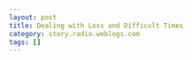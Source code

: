 ```yaml
---
layout: post
title: Dealing with Loss and Difficult Times
category: story.radio.weblogs.com
tags: []
---
```

<head>
<meta http-equiv="Content-Type" content="text/html; charset=UTF-8">
    <meta http-equiv="Expires" content="Mon, 01 Jan 1990 01:00:00 GMT">
    <title>Dealing with Loss and Difficult Times</title>
    <style type="text/css">
      body {
        margin-top: 0px;
        margin-left: 0px;
        margin-right: 0px;
        margin-bottom: 0px;
        }

      body, td, p {
        font-family: verdana, sans-serif;
        font-size: 90%;
        }

      h2 { 
        font-family: Verdana, Arial, Helvetica, sans-serif; font-size: 24px; font-weight: bold
        }
      .header {
        font-family: Verdana, Arial, Helvetica, sans-serif; font-size: 40px; font-weight: bold
        }
      .realsmall {
        font-family: Verdana, Arial, Helvetica, sans-serif; font-size: 9px;
        }
      .small {
        font-family: Verdana, Arial, Helvetica, sans-serif; font-size: 10px;
        }
      </style>
    </head>

| 

 |

| ![](http://radio.weblogs.com/0103807/images/trans60x60.gif)  
 | Last updated: 7/16/2002; 8:05:36 PM  
 | ![](http://radio.weblogs.com/0103807/images/trans60x60.gif) |

| ![](http://radio.weblogs.com/0103807/images/trans60x1.gif)  
 | 

<font size="+3"><b><a href="http://radio.weblogs.com/0103807/" style="color:black; text-decoration:none">The FuzzyBlog!</a></b></font>  
_Marketing 101. Consulting 101. PHP Consulting. Random geeky stuff. I Blog Therefore I Am._

<font size="+1"><b>Dealing with Loss and Difficult Times</b></font>

A good friend of mine, someone I've known for years and years now, went to high school with, and is now on the other side of the country, is dealing with a difficult situation -- the potential loss of a parent to cancer.&nbsp; I've been unlucky enough to have gone through this twice -- in 89 I lost my grandfather to cancer and then in 97 I lost my father in law to cancer.&nbsp; I've also buried both grandmothers, a sister and miscellaneous friends and professional colleagues over the years (and I am still in my 30s, yikes!).&nbsp; So, while I don't know much in this area, I've dealt with it more than most.&nbsp; Here are some thoughts for my friend.

- **Don't Travel**.&nbsp; Stay close to home.&nbsp; Loss is tremendously difficult and stressful.&nbsp; You don't want to be away from your family if you can help it. 
- **Be Honest with People**.&nbsp; Be up front with your boss and / or co-workers.&nbsp; People will usually step up to the plate and cover for you if you are honest with them.&nbsp; Figure out the 1 or 2 things that only you can do and get them done if you can.&nbsp; And if you can't?&nbsp; Guess what -- it will still get done anyways.&nbsp; No one is indispensable. 
- **Don't Bother Trying to Always be Strong**.&nbsp; It's ok to have the emotional breakdown if you need it.&nbsp; We all do it from time to time and, if you&nbsp;are with a loved one or friend, they'll understand.&nbsp; There is a lot to be said for a shoulder to cry on.&nbsp; Even just venting steam is good.&nbsp; Yoga is also supposd to be excellent. 
- **Be Connected.&nbsp;** Carry your cell phone everywhere you go and always keep it on.&nbsp; Why?&nbsp; Because if something takes a turn for the worse you want to know.&nbsp; You'll kick yourself otherwise. 
- **Don't Be Alone Very Much**.&nbsp; I strongly recommend that you keep people around you at all times.&nbsp; In this day and age, when we all seem more separated from the next human being than ever before (this whole work from home stuff), it's just not healthy in times of high stress.&nbsp; Having people around keeps you focused.&nbsp; If you work from home then do it in a cybercafe or at a colleague's house or have other people work at your house.&nbsp; 
- **Keep the Music Flowing**.&nbsp; I'm not a huge music guy but I do think it gives a nice background distraction.&nbsp; It's all up to your preferences but I find the old maxim "Music hath charms to soothe the savage beast" is truer than we admit.&nbsp; I'd personally advise Enya and Dido but it's all relative.
- **Stay Busy.&nbsp;** People take different positions on this one.&nbsp; Some want to constantly be busy since work is a way to not deal.&nbsp; Others want to not be stressed out by lots of tasks.&nbsp; At least for myself, and a lot of people I know, busy is good.&nbsp; It shouldn't get in the way of taking time out to see the ones you love but it's a good coping mechanism. 
- **Spend Your Time Wisely**.&nbsp; To be really honest, my personal opinion is that this situation you should spend as much time as you can take with the person in trouble.&nbsp; A favorite activity of mine in this case is home movies or photos.&nbsp; Just before my father in law passed, we made a video of our new house, and took it down to him as he just wasn't up to the trip.&nbsp; It made his day and that special smile that he had is still in my memories.&nbsp; Go out, buy an iBook, take all your digital photos, stuff them into iPhoto and then just make a slide show (COMMAND+A and then the \>\> play button -- it's just that easy).

**Remember -- there's always time for work -- people are what really matter.**

  
  

<script language="JavaScript" type="text/javascript"><!--
	var imageUrl = "http://radio.xmlstoragesystem.com/weblogStats/count.gif";
	var imageTag = "<img src=\"" + imageUrl + "?group=radio1&usernum=103807&referer=" + escape (document.referrer) + "\" height=\"1\" width=\"1\">";
	document.write (imageTag);
	//--></script>

 | ![](http://radio.weblogs.com/0103807/images/trans60x1.gif)  
 |
| ![](http://radio.weblogs.com/0103807/images/trans60x60.gif)  
 | Copyright 2002 © The FuzzyStuff  
 | ![](http://radio.weblogs.com/0103807/images/trans60x60.gif)  
 |

